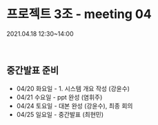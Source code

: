 # 프로젝트 3조 - meeting 04

2021.04.18 12:30~14:00

<br>

## 중간발표 준비

* 04/20 화요일 - 1. 시스템 개요 작성 (강윤수)
* 04/21 수요일 - ppt 완성 (염휘주)
* 04/24 토요일 - 대본 완성 (강윤수), 최종 회의
* 04/25 일요일 - 중간발표 (최현민)